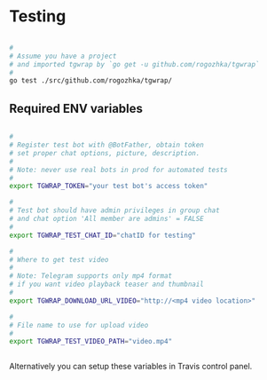# Testing
```bash

# 
# Assume you have a project 
# and imported tgwrap by `go get -u github.com/rogozhka/tgwrap`
#
go test ./src/github.com/rogozhka/tgwrap/

```



## Required ENV variables



```bash export TGWRAP_TOKEN="<your test bot token>"

#
# Register test bot with @BotFather, obtain token
# set proper chat options, picture, description.
# 
# Note: never use real bots in prod for automated tests 
#
export TGWRAP_TOKEN="your test bot's access token"

#
# Test bot should have admin privileges in group chat 
# and chat option 'All member are admins' = FALSE 
#
export TGWRAP_TEST_CHAT_ID="chatID for testing"

#
# Where to get test video
# 
# Note: Telegram supports only mp4 format 
# if you want video playback teaser and thumbnail
#
export TGWRAP_DOWNLOAD_URL_VIDEO="http://<mp4 video location>"

#
# File name to use for upload video  
#
export TGWRAP_TEST_VIDEO_PATH="video.mp4"



```

Alternatively you can setup these variables in Travis control panel.









